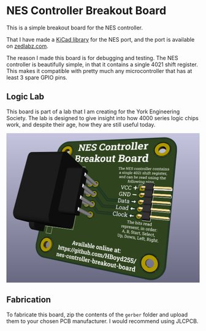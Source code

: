 # NES Controller Breakout Board

<!-- Harry Boyd - hboyd255@gmail.com - 16/04/2024 -->

This is a simple breakout board for the NES controller.

That I have made a
[KiCad library](https://github.com/HBoyd255/nes-controller-port) for the NES
port, and the port is available on
[zedlabz.com](https://www.zedlabz.com/products/controller-connector-port-for-nintendo-nes-console-7-pin-90-degree-replacement-2-pack-black-zedlabz?_pos=8&_sid=b3d25e834&_ss=r).

The reason I made this board is for debugging and testing. The NES controller is
beautifully simple, in that it contains a single 4021 shift register. This makes
it compatible with pretty much any microcontroller that has at least 3 spare
GPIO pins.

## Logic Lab

This board is part of a lab that I am creating for the York Engineering Society.
The lab is designed to give insight into how 4000 series logic chips work, and
despite their age, how they are still useful today.

![A render of the PCB](images\PcbRender.png)

## Fabrication

To fabricate this board, zip the contents of the `gerber` folder and upload them to your chosen PCB manufacturer. I would recommend using JLCPCB.

